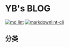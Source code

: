 # YB's BLOG

<p align="left">
  <a href="https://github.com/fight100year/yb-post"><img alt="md lint" src="https://github.com/fight100year/yb-post/workflows/md-lint/badge.svg"></a>
  <a href="https://github.com/fight100year/yb-post"><img alt="markdownlint-cli" src="https://github.com/fight100year/yb-post/workflows/markdownlint-lint/badge.svg"></a>
</p>

## 分类

